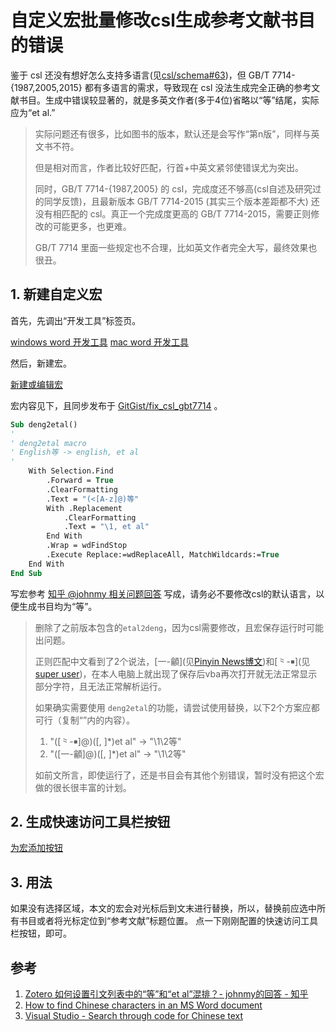 # 自定义宏批量修改csl生成参考文献书目的错误

鉴于 csl 还没有想好怎么支持多语言(见[csl/schema#63](https://github.com/citation-style-language/schema/issues/63))，但 GB/T 7714-{1987,2005,2015} 都有多语言的需求，导致现在 csl 没法生成完全正确的参考文献书目。生成中错误较显著的，就是多英文作者(多于4位)省略以“等”结尾，实际应为“et al.”

> 实际问题还有很多，比如图书的版本，默认还是会写作“第n版”，同样与英文书不符。
>
> 但是相对而言，作者比较好匹配，行首+中英文紧邻使错误尤为突出。
>
> 同时，GB/T 7714-{1987,2005} 的 csl，完成度还不够高(csl自述及研究过的同学反馈)，且最新版本 GB/T 7714-2015 (其实三个版本差距都不大) 还没有相匹配的 csl。真正一个完成度更高的 GB/T 7714-2015，需要正则修改的可能更多，也更难。
>
> GB/T 7714 里面一些规定也不合理，比如英文作者完全大写，最终效果也很丑。

## 1. 新建自定义宏

首先，先调出“开发工具”标签页。

[windows word 开发工具](https://support.office.com/zh-cn/article/%E6%98%BE%E7%A4%BA-%E5%BC%80%E5%8F%91%E5%B7%A5%E5%85%B7-%E9%80%89%E9%A1%B9%E5%8D%A1-e1192344-5e56-4d45-931b-e5fd9bea2d45)
[mac word 开发工具](https://support.office.com/zh-cn/article/%E5%9C%A8-word-2016-for-mac-%E4%B8%AD%E6%98%BE%E7%A4%BA-%E5%BC%80%E5%8F%91%E5%B7%A5%E5%85%B7-%E9%80%89%E9%A1%B9%E5%8D%A1-0c0778a2-fa91-4b75-9164-0685ae00e9b4)

然后，新建宏。

[新建或编辑宏](https://support.office.com/zh-cn/article/%E5%88%9B%E5%BB%BA%E6%88%96%E8%BF%90%E8%A1%8C%E5%AE%8F-c6b99036-905c-49a6-818a-dfb98b7c3c9c)

宏内容见下，且同步发布于 [GitGist/fix_csl_gbt7714](https://gist.github.com/specter119/ea9440c8573aa0df266ea87745226d37) 。

```vb
Sub deng2etal()
'
' deng2etal macro
' English等 -> english, et al
'
    With Selection.Find
        .Forward = True
        .ClearFormatting
        .Text = "(<[A-z]@)等"
        With .Replacement
            .ClearFormatting
            .Text = "\1, et al"
        End With
        .Wrap = wdFindStop
        .Execute Replace:=wdReplaceAll, MatchWildcards:=True
    End With
End Sub
```

写宏参考 [知乎 @johnmy 相关问题回答][johnmy] 写成，请务必不要修改csl的默认语言，以便生成书目均为“等”。

> 删除了之前版本包含的`etal2deng`，因为csl需要修改，且宏保存运行时可能出问题。
>
> 正则匹配中文看到了2个说法，[一-龥](见[Pinyin News博文][pinyin.info])和[⺀-￭](见[super user][super user])，在本人电脑上就出现了保存后vba再次打开就无法正常显示部分字符，且无法正常解析运行。
>
> 如果确实需要使用 `deng2etal`的功能，请尝试使用替换，以下2个方案应都可行（复制“”内的内容）。
> 1. "([⺀-￭]@)([, ]*)et al" -> "\1\2等"
> 1. "([一-龥]@)([, ]*)et al" -> "\1\2等"
>
> 如前文所言，即使运行了，还是书目会有其他个别错误，暂时没有把这个宏做的很长很丰富的计划。

## 2. 生成快速访问工具栏按钮

[为宏添加按钮](https://support.office.com/zh-cn/article/%E5%B0%86%E5%AE%8F%E5%88%86%E9%85%8D%E7%BB%99%E6%8C%89%E9%92%AE-728c83ec-61d0-40bd-b6ba-927f84eb5d2c#OfficeVersion=macOS)

## 3. 用法

如果没有选择区域，本文的宏会对光标后到文末进行替换，所以，替换前应选中所有书目或者将光标定位到“参考文献”标题位置。
点一下刚刚配置的快速访问工具栏按钮，即可。

## 参考

[johnmy]: https://www.zhihu.com/question/39156067/answer/145700137
[pinyin.info]: http://pinyin.info/news/2016/how-to-find-chinese-characters-in-an-ms-word-document/
[super user]: https://superuser.com/questions/983441/visual-studio-search-through-code-for-chinese-text

1. [Zotero 如何设置引文列表中的“等”和“et al”混排？- johnmy的回答 - 知乎](https://www.zhihu.com/question/39156067/answer/145700137)
1. [How to find Chinese characters in an MS Word document](http://pinyin.info/news/2016/how-to-find-chinese-characters-in-an-ms-word-document/)
1. [Visual Studio - Search through code for Chinese text](https://superuser.com/questions/983441/visual-studio-search-through-code-for-chinese-text)
